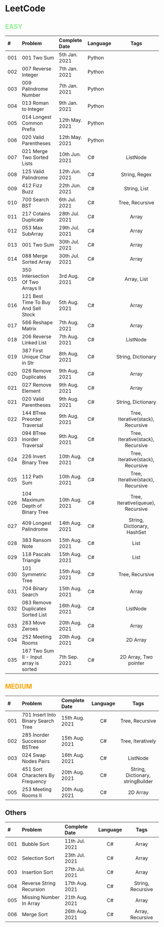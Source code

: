 # LeetCode

## <span style="color:LightGreen">**EASY**</span>

| #     | Problem                               | Complete Date     | Language     | Tags                                    |
| :---  | :---                                  |    :----          | :----        | :----:                                  |
| 001   | 001 Two Sum                           | 5th Jan.  2021    | Python       |                                         |
| 002   | 007 Reverse Integer                   | 7th Jan.  2021    | Python       |                                         |
| 003   | 009 Palindrome Number                 | 7th Jan.  2021    | Python       |                                         |
| 004   | 013 Roman to Integer                  | 9th Jan.  2021    | Python       |                                         |
| 005   | 014 Longest Common Prefix             | 12th May. 2021    | Python       |                                         |
| 006   | 020 Valid Parentheses                 | 12th May. 2021    | Python       |                                         |
| 007   | 021 Merge Two Sorted Lists            | 10th Jun. 2021    | C#           | ListNode                                |
| 008   | 125 Valid Palindrome                  | 12th Jun. 2021    | C#           | String, Regex                           |
| 009   | 412 Fizz Buzz                         | 22th Jun. 2021    | C#           | String, List                            |
| 010   | 700 Search BST                        | 6th Jul. 2021     | C#           | Tree, Recursive                         |
| 011   | 217 Cotains Duplicate                 | 28th Jul. 2021    | C#           | Array                                   |
| 012   | 053 Max SubArray                      | 29th Jul. 2021    | C#           | Array                                   |
| 013   | 001 Two Sum                           | 30th Jul. 2021    | C#           | Array                                   |
| 014   | 088 Merge Sorted Array                | 30th Jul. 2021    | C#           | Array                                   |
| 015   | 350 Intersection Of Two Arrays II     | 3rd Aug. 2021     | C#           | Array, List                             |
| 016   | 121 Best Time To Buy And Sell Stock   | 5th Aug. 2021     | C#           | Array                                   |
| 017   | 566 Reshape Matrix                    | 7th Aug. 2021     | C#           | Array                                   |
| 018   | 206 Reverse Linked List               | 7th Aug. 2021     | C#           | ListNode                                |
| 019   | 387 First Unique Char in Str          | 8th Aug. 2021     | C#           | String, Dictionary                      |
| 020   | 026 Remove Duplicates                 | 9th Aug. 2021     | C#           | Array                                   |
| 021   | 027 Remove Element                    | 9th Aug. 2021     | C#           | Array                                   |
| 021   | 020 Valid Parentheses                 | 9th Aug. 2021     | C#           | String, Dictionary                      |
| 022   | 144 BTree Preorder Traversal          | 9th Aug. 2021     | C#           | Tree, Iterative(stack), Recursive       |
| 023   | 094 BTree Inorder Traversal           | 9th Aug. 2021     | C#           | Tree, Iterative(stack), Recursive       |
| 024   | 226 Invert Binary Tree                | 10th Aug. 2021    | C#           | Tree, Iterative(stack), Recursive       |
| 025   | 112 Path Sum                          | 10th Aug. 2021    | C#           | Tree, Iterative(stack), Recursive       |
| 026   | 104 Maximum Depth of Binary Tree      | 10th Aug. 2021    | C#           | Tree, Iterative(queue), Recursive       |
| 027   | 409 Longest Palindrome                | 14th Aug. 2021    | C#           | String, Dictionary, HashSet             |
| 028   | 383 Ransom Note                       | 15th Aug. 2021    | C#           | List                                    |
| 029   | 118 Pascals Triangle                  | 15th Aug. 2021    | C#           | List                                    |
| 030   | 101 Symmetric Tree                    | 15th Aug. 2021    | C#           | Tree, Recursive                         |
| 031   | 704 Binary Search                     | 15th Aug. 2021    | C#           | Array                                   |
| 032   | 083 Remove Duplicates Sorted List     | 16th Aug. 2021    | C#           | ListNode                                |
| 033   | 283 Move Zeroes                       | 20th Aug. 2021    | C#           | Array                                   |
| 034   | 252 Meeting Rooms                     | 20th Aug. 2021    | C#           | 2D Array                                |
| 035   | 167 Two Sum II - Input array is sorted| 7th Sep. 2021     | C#           | 2D Array, Two pointer                   |

## <span style="color:Orange">**MEDIUM**</span>

| #     | Problem                               | Complete Date     | Language     | Tags                                    | 
| :---  | :---                                  |    :----          | :----:       | :----:                                  |
| 001   | 701 Insert Into Binary Search Tree    | 15th Aug. 2021    | C#           | Tree, Recursive                         |
| 002   | 285 Inorder Successor BSTree          | 15th Aug. 2021    | C#           | Tree, Iteratively                       |
| 003   | 024 Swap Nodes Pairs                  | 16th Aug. 2021    | C#           | ListNode                                |
| 004   | 451 Sort Characters By Frequency      | 20th Aug. 2021    | C#           | String, Dictionary, stringBuilder       |
| 005   | 253 Meeting Rooms II                  | 20th Aug. 2021    | C#           | 2D Array                                |

## **Others**</span>

| #     | Problem                               | Complete Date     | Language     | Tags                                    |
| :---  | :---                                  |    :----          | :----:       | :----:                                  |
| 001   | Bubble Sort                           | 11th Jul. 2021    | C#           | Array                                   |
| 002   | Selection Sort                        | 23th Jul. 2021    | C#           | Array                                   |
| 003   | Insertion Sort                        | 27th Jul. 2021    | C#           | Array                                   |
| 004   | Reverse String Recursion              | 17th Aug. 2021    | C#           | String, Recursive                       |
| 005   | Missing Number In Array               | 21th Aug. 2021    | C#           | Array                                   |
| 006   | Merge Sort                            | 26th Aug. 2021    | C#           | Array, Recursive                        |

